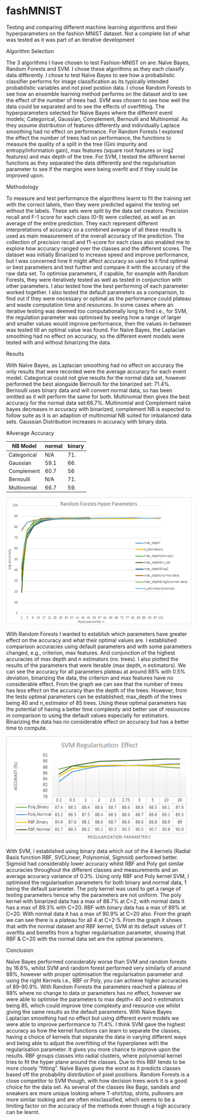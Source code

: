 # fashMNIST
Testing and comparing different machine learning algorithms and their hyperparameters on the fashion MNIST dataset. Not a complete list of what was tested as it was part of an iterative development

Algorithm Selection

The 3 algorithms I have chosen to test Fashion-MNIST on are: Naïve Bayes, Random Forests and
SVM. I chose these algorithms as they each classify data differently. I chose to test Naïve Bayes to
see how a probabilistic classifier performs for image classification as its typically intended
probabilistic variables and not pixel postion data. I chose Random Forests to see how an ensemble
learning method performs on the dataset and to see the effect of the number of trees had. SVM
was chosen to see how well the data could be separated and to see the effects of overfitting. The
hyperparameters selected for Naive Bayes where the different event models; Categorical,
Gaussian, Complement, Bernoulli and Multinomial. As they assume distribution of features
differently and individually Laplace smoothing had no effect on performance. For Random Forests I
explored the effect the number of trees had on performance, the functions to measure the quality
of a split in the tree (Gini impurity and entropy/information gain), max features (square root features
or log2 features) and max depth of the tree. For SVM, I tested the different kernel functions as they
separated the data differently and the regularisation parameter to see if the margins were being
overfit and if they could be improved upon.

Methodology

To measure and test performance the algorithms learnt to fit the training set with the correct labels,
then they were predicted against the testing set without the labels. These sets were split by the
data set creators. Precision recall and F-1 score for each class (0-9) were collected, as well as an
average of the entire prediction. They each represent different interpretations of accuracy so a
combined average of all these results is used as main measurement of the overall accuracy of the
prediction. The collection of precision recall and f1-score for each class also enabled me to explore
how accuracy ranged over the classes and the different scores. The dataset was initially Binarized
to increase speed and improve performance, but I was concerned how it might affect accuracy so
used to it find optimal or best parameters and test further and compare it with the accuracy of the
raw data set. To optimise parameters, if capable, for example with Random Forests, they were
iteratively tested as well as tested in conjunction with other parameters. I also tested how the best
performing of each parameter worked together. I also tested the default parameters as a
comparison, to find out if they were necessary or optimal as the performance could plateau and
waste computation time and resources. In some cases where an iterative testing was deemed too
computationally long to find i.e., for SVM, the regulation parameter was optimised by seeing how a
range of larger and smaller values would improve performance, then the values in-between was
tested till an optimal value was found. For Naïve Bayes, the Laplacian smoothing had no effect on
accuracy, so the different event models were tested with and without binarizing the data.

Results

With Naïve Bayes, as Laplacian smoothing had no effect on accuracy the only results that were
recorded were the average accuracy for each event model. Categorical could not give results for
the normal data set, however performed the best alongside Bernoulli for the binarized set: 71.4%.
Bernoulli uses binary data and will convert normal data, so has been omitted as it will perform the
same for both. Multinomial then gives the best accuracy for the normal data set:66.7%. Multinomial
and Complement naïve bayes decreases in accuracy with binarized, complement NB is expected
to follow suite as it is an adaption of multinomial NB suited for imbalanced data sets. Gaussian
Distribution increases in accuracy with binary data.


#Average Accuracy        

|NB Model    | normal| binary |
|------------|-------|--------|
|Categorical | N/A   |   71.  |
|Gaussian    | 59.1  |   66.  |
|Complement  | 60.7  |   56   |
|Bernoulli   | N/A   |   71.  |
|Multinomial | 66.7  |   59.  |


![](img/rf.bmp)

With Random Forests I wanted to establish which
parameters have greater effect on the accuracy and
what their optimal values are. I established
comparison accuracies using default parameters and
with some parameters changed, e.g., criterion, max
features. And conjunction of the highest accuracies of
max depth and n estimators (no. trees). I also plotted
the results of the parameters that were iterable (max
depth, n estimators). We can see the accuracy for all
parameters plateau at around 88% with 0.5%
deviation, binarizing the data, the criterion and max features have no considerable effect. From the
graph we can see that the number of trees has less effect on the accuracy than the depth of the
trees. However, from the tests optimal parameters can be established; max_depth of the trees
being 40 and n_estimator of 85 trees. Using these optimal parameters has the potential of having a
better time complexity and better use of resources in comparison to using the default values
especially for estimators. Binarizing the data has no considerable effect on accuracy but has a
better time to compute.


![](img/svm.bmp)

With SVM, I established using binary data which out of
the 4 kernels (Radial Basis function RBF, SVCLinear,
Polynomial, Sigmoid) performed better. Sigmoid had
considerably lower accuracy whilst RBF and Poly got
similar accuracies throughout the different classes and
measurements and an average accuracy variance of
0.3%. Using only RBF and Poly kernel SVM, I optimised
the regularisation parameters for both binary and
normal data, 1 being the default parameter. The poly kernel was used to get a range of testing
parameters hence why the parameters are not uniform. The poly kernel with binarized data has a
max of 88.7% at C=2, with normal data it has a max of 89.3% with C=20. RBF with binary data has
a max of 89% at C=20. With normal data it has a max of 90.9% at C=20 also. From the graph we
can see there is a plateau for all 4 at C=2-5. From the graph it shows that with the normal dataset
and RBF kernel, SVM at its default values of 1 overfits and benefits from a higher regularisation
parameter, showing that RBF & C=20 with the normal data set are the optimal parameters.

Conclusion

Naïve Bayes performed considerably worse than SVM and random forests by 16.6%, whilst SVM
and random forest performed very similarly of around 88%, however with proper optimisation the
regularisation parameter and using the right Kernels i.e., RBF or Poly, you can achieve higher
accuracies of 89-90.9%. With Random Forests the parameters reached a plateau of 88% where no
change to data or parameters has no effect, however we were able to optimise the parameters to
max depth= 40 and n estimators being 85, which could improve time complexity and resource use
whilst giving the same results as the default parameters. With Naïve Bayes Laplacian smoothing
had no effect but using different event models we were able to improve performance to 71.4%. I
think SVM gave the highest accuracy as how the kernel functions can learn to separate the
classes, having a choice of kernels that separate the data in varying different ways and being able
to adjust the overfitting of the hyperplanes with the regularisation parameter. It gives you more
chance to improve upon the results. RBF groups classes into radial clusters, where polynomial
kernel tries to fit the hyper plane around the classes. Due to this RBF tends to be more closely
“fitting”. Naïve Bayes gives the worst as it predicts classes based off the probability distribution of
pixel positions. Random Forests is a close competitor to SVM though, with how decision trees work
it is a good choice for the data set. As several of the classes like Bags, sandals and sneakers are
more unique looking where T-shirt/top, shirts, pullovers are more similar looking and are often
misclassified, which seems to be a limiting factor on the accuracy of the methods even though a
high accuracy can be learnt.
